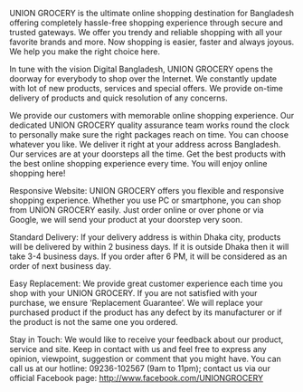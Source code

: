 UNION GROCERY is the ultimate online shopping destination for Bangladesh offering completely hassle-free shopping experience through secure and trusted gateways. We offer you trendy and reliable shopping with all your favorite brands and more. Now shopping is easier, faster and always joyous. We help you make the right choice here.

In tune with the vision Digital Bangladesh, UNION GROCERY opens the doorway for everybody to shop over the Internet. We constantly update with lot of new products, services and special offers. We provide on-time delivery of products and quick resolution of any concerns.

We provide our customers with memorable online shopping experience. Our dedicated UNION GROCERY quality assurance team works round the clock to personally make sure the right packages reach on time. You can choose whatever you like. We deliver it right at your address across Bangladesh. Our services are at your doorsteps all the time. Get the best products with the best online shopping experience every time. You will enjoy online shopping here!


Responsive Website: UNION GROCERY offers you flexible and responsive shopping experience. Whether you use PC or smartphone, you can shop from UNION GROCERY easily. Just order online or over phone or via Google, we will send your product at your doorstep very soon.


Standard Delivery: If your delivery address is within Dhaka city, products will be delivered by within 2 business days. If it is outside Dhaka then it will take 3-4 business days. If you order after 6 PM, it will be considered as an order of next business day.

Easy Replacement: We provide great customer experience each time you shop with your UNION GROCERY. If you are not satisfied with your purchase, we ensure ‘Replacement Guarantee’. We will replace your purchased product if the product has any defect by its manufacturer or if the product is not the same one you ordered.


Stay in Touch: We would like to receive your feedback about our product, service and site. Keep in contact with us and feel free to express any opinion, viewpoint, suggestion or comment that you might have. You can call us at our hotline: 09236-102567 (9am to 11pm); contact us via our official Facebook page: http://www.facebook.com/UNIONGROCERY